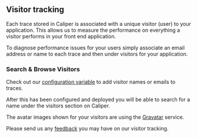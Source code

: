 ## Visitor tracking

Each trace stored in Caliper is associated with a unique visitor
(user) to your application. This allows us to measure the performance on
everything a visitor performs in your front end application.

To diagnose performance issues for your users simply
associate an email address or name to each trace and then under visitors
for your application.

### Search & Browse Visitors

Check out our [configuration variable](/configuration.html#visitor) 
to add visitor names or emails to traces.

After this has been configured and deployed you will be able to search for a name under the
visitors section on Caliper.

The avatar images shown for your visitors are using the
[Gravatar](http://gravatar.com)
service.

Please send us any [feedback](mailto:team@caliper.io) you may have on
our visitor tracking.
